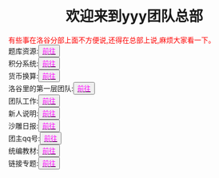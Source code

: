 <html>
	<head>
		<title>yyy团队的总部</title>
	    <style type="text/css">
		<!--
			.red{color:#FF0000}
			.green{color:#00FF00}
			.purple{color: #FF00FF}
		-->
        </style>
	</head>
	<body>
		<h1><center>欢迎来到yyy团队总部</center></h1>
		<div class="red">有些事在洛谷分部上面不方便说,还得在总部上说,麻烦大家看一下。</div>
		<div>题库资源:<button title="hello"><a href="https://zhouningyuan1234.github.io/yyy-Item-bank-resources/"><span class="purple">前往</span></a></button></div>
		<div>积分系统:<button title="hello"><a href="https://zhouningyuan1234.github.io/yyy-Integral-system/"><span class="purple">前往</span></a></button></div>
		<div>货币换算:<button title="hello"><a href="https://zhouningyuan1234.github.io/yyy-Currency-conversion/
"><span class="purple">前往</span></a></button></div>
		<div>洛谷里的第一层团队:<button title="hello"><a href="https://www.luogu.org/team/show?teamid=18368"><span class="purple">前往</span></a></button></div>
		<div>团队工作:<button title="hello"><a href="https://zhouningyuan1234.github.io/yyy-Team-work/"><span class="purple">前往</span></a></button></div>
		<div>新人说明:<button title="hello"><a href="https://zhouningyuan1234.github.io/yyy-New-explanation/
"><span class="purple">前往</span></a></button></div>
		<div>沙雕日报:<button title="hello"><a href="https://zhouningyuan1234.github.io/yyy-Sand-sculpture-daily/"><span class="purple">前往</span></a></button></div>
		<div>团主qq号:<button title="hello"><a href="https://zhouningyuan1234.github.io/yyy-qq/
"><span class="purple">前往</span></a></button></div>
		<div>统编教材:<button title="hello"><a href="https://zhouningyuan1234.github.io/yyy-Unified-teaching-materials/"><span class="purple">前往</span></a></button></div>
		<div>链接专题:<button title="hello"><a href="https://zhouningyuan1234.github.io/yyy-Link-topics/"><span class="purple">前往</span></a></button></div>
	</body>
</html>
